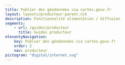 ```yaml
---
title: Publier des géodonnées via cartes.gouv.fr
layout: layouts/producteur-parent.njk
description: Fonctionnalité alimentation / diffusion
segments:
    - url: /guides/producteur
      title: Guides producteur
eleventyNavigation:
    key: Publier des géodonnées via cartes.gouv.fr
    order: 2
    nav: producteur
pictogram: "digital/internet.svg"
---
```

